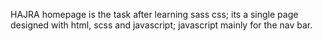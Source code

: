 HAJRA homepage is the task after learning sass css; its a single page designed with html, scss and javascript; javascript mainly for the nav bar.
